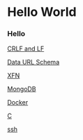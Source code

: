 Hello World
====================

### Hello

[CRLF and LF](crlf-and-lf.md)

[Data URL Schema](data-url-scheme.md)

[XFN](xhtml-friends-network.md)

[MongoDB](mongodb.md)

[Docker](Docker.md)

[C](c.md)

[ssh](ssh.md)